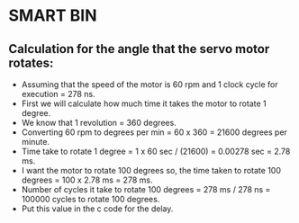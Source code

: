 # SMART BIN 

## Calculation for the angle that the servo motor rotates:
- Assuming that the speed of the motor is 60 rpm and 1 clock cycle for execution = 278 ns.
- First we will calculate how much time it takes the motor to rotate 1 degree.
- We know that 1 revolution = 360 degrees.
- Converting 60 rpm to degrees per min = 60 x 360 = 21600 degrees per minute.
- Time take to rotate 1 degree = 1 x 60 sec / (21600) = 0.00278 sec = 2.78 ms.
- I want the motor to rotate 100 degrees so, the time taken to rotate 100 degrees = 100 x 2.78 ms = 278 ms.
- Number of cycles it take to rotate 100 degrees = 278 ms / 278 ns = 100000 cycles to rotate 100 degrees.
- Put this value in the c code for the delay.
  
